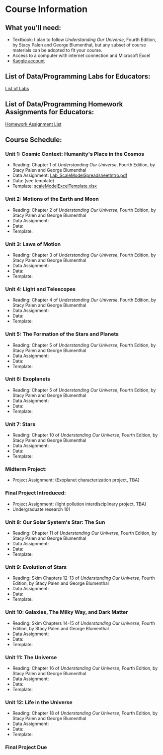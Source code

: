 # Course Information


## What you'll need:
- Textbook:  I plan to follow *Understanding Our Universe*, Fourth Edition, by Stacy Palen and George Blumenthal, but any subset of course materials can be adopted to fit your course.
- Access to a computer with internet connection and Microsoft Excel
- [Kaggle account](https://www.kaggle.com)


## List of Data/Programming Labs for Educators: 
[List of Labs](../StartHere/listOfLabs.md)


## List of Data/Programming Homework Assignments for Educators: 
[Homework Assignment List](../StartHere/listOfHomework.md)


## Course Schedule:

### Unit 1:  Cosmic Context:  Humanity's Place in the Cosmos
- Reading: Chapter 1 of *Understanding Our Universe*, Fourth Edition, by Stacy Palen and George Blumenthal
- Data Assignment: [Lab_ScaleModelSpreadsheetIntro.pdf](/Labs/ScaleModelExcelTutorial/Lab_ScaleModelSpreadsheetIntro.pdf)
- Data: (see template)
- Template: [scaleModelExcelTemplate.xlsx](/Labs/ScaleModelExcelTutorial/scaleModelExcelTemplate.xlsx)


### Unit 2:  Motions of the Earth and Moon
- Reading: Chapter 2 of *Understanding Our Universe*, Fourth Edition, by Stacy Palen and George Blumenthal
- Data Assignment: 
- Data: 
- Template:


### Unit 3:  Laws of Motion
- Reading: Chapter 3 of *Understanding Our Universe*, Fourth Edition, by Stacy Palen and George Blumenthal
- Data Assignment: 
- Data: 
- Template: 


### Unit 4:  Light and Telescopes
- Reading: Chapter 4 of *Understanding Our Universe*, Fourth Edition, by Stacy Palen and George Blumenthal
- Data Assignment: 
- Data: 
- Template:
  

### Unit 5:  The Formation of the Stars and Planets
- Reading: Chapter 5 of *Understanding Our Universe*, Fourth Edition, by Stacy Palen and George Blumenthal
- Data Assignment: 
- Data: 
- Template:


### Unit 6:  Exoplanets
- Reading: Chapter 5 of *Understanding Our Universe*, Fourth Edition, by Stacy Palen and George Blumenthal
- Data Assignment: 
- Data: 
- Template:


### Unit 7:  Stars
- Reading: Chapter 10 of *Understanding Our Universe*, Fourth Edition, by Stacy Palen and George Blumenthal
- Data Assignment: 
- Data: 
- Template:

### Midterm Project:
- Project Assignment: (Exoplanet characterization project, TBA)


### Final Project Introduced:
- Project Assignment: (light pollution interdisciplinary project, TBA)
- Undergraduate research 101


### Unit 8:  Our Solar System's Star: The Sun
- Reading: Chapter 11 of *Understanding Our Universe*, Fourth Edition, by Stacy Palen and George Blumenthal
- Data Assignment: 
- Data: 
- Template: 


### Unit 9:  Evolution of Stars
- Reading: Skim Chapters 12-13 of *Understanding Our Universe*, Fourth Edition, by Stacy Palen and George Blumenthal
- Data Assignment: 
- Data: 
- Template: 


### Unit 10:  Galaxies, The Milky Way, and Dark Matter
- Reading: Skim Chapters 14-15 of *Understanding Our Universe*, Fourth Edition, by Stacy Palen and George Blumenthal
- Data Assignment: 
- Data: 
- Template:


### Unit 11:  The Universe
- Reading: Chapter 16 of *Understanding Our Universe*, Fourth Edition, by Stacy Palen and George Blumenthal
- Data Assignment: 
- Data: 
- Template:


### Unit 12:  Life in the Universe
- Reading: Chapter 18 of *Understanding Our Universe*, Fourth Edition, by Stacy Palen and George Blumenthal
- Data Assignment: 
- Data: 
- Template:


### Final Project Due
